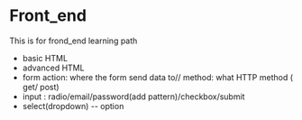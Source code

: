 # Front_end
This is for frond_end learning path

 - basic HTML
 - advanced HTML
  - form action: where the form send data to// method: what HTTP method ( get/ post)
  - input : radio/email/password(add pattern)/checkbox/submit
  - select(dropdown) -- option